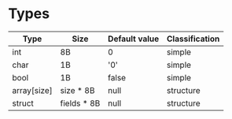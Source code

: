 # Types
| Type | Size | Default value | Classification |
| --- | --- | --- | --- |
| int | 8B | 0 | simple |
| char | 1B | '0' | simple |
| bool | 1B | false | simple |
| array[size]  | size * 8B  | null | structure |
| struct | fields * 8B | null | structure |